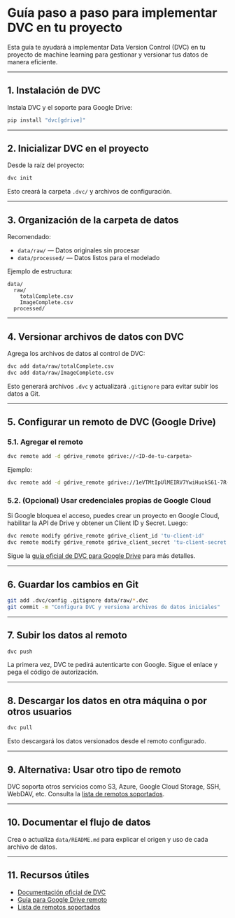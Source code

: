 # Guía paso a paso para implementar DVC en tu proyecto

Esta guía te ayudará a implementar Data Version Control (DVC) en tu proyecto de machine learning para gestionar y versionar tus datos de manera eficiente.

---

## 1. Instalación de DVC

Instala DVC y el soporte para Google Drive:
```bash
pip install "dvc[gdrive]"
```

---

## 2. Inicializar DVC en el proyecto

Desde la raíz del proyecto:
```bash
dvc init
```
Esto creará la carpeta `.dvc/` y archivos de configuración.

---

## 3. Organización de la carpeta de datos

Recomendado:
- `data/raw/` — Datos originales sin procesar
- `data/processed/` — Datos listos para el modelado

Ejemplo de estructura:
```
data/
  raw/
    totalComplete.csv
    ImageComplete.csv
  processed/
```

---

## 4. Versionar archivos de datos con DVC

Agrega los archivos de datos al control de DVC:
```bash
dvc add data/raw/totalComplete.csv
dvc add data/raw/ImageComplete.csv
```
Esto generará archivos `.dvc` y actualizará `.gitignore` para evitar subir los datos a Git.

---

## 5. Configurar un remoto de DVC (Google Drive)

### 5.1. Agregar el remoto

```bash
dvc remote add -d gdrive_remote gdrive://<ID-de-tu-carpeta>
```
Ejemplo:
```bash
dvc remote add -d gdrive_remote gdrive://1eVTMtIpUlMEIRV7YwiHuokS61-7R-ELL
```

### 5.2. (Opcional) Usar credenciales propias de Google Cloud
Si Google bloquea el acceso, puedes crear un proyecto en Google Cloud, habilitar la API de Drive y obtener un Client ID y Secret. Luego:
```bash
dvc remote modify gdrive_remote gdrive_client_id 'tu-client-id'
dvc remote modify gdrive_remote gdrive_client_secret 'tu-client-secret'
```
Sigue la [guía oficial de DVC para Google Drive](https://dvc.org/doc/user-guide/setup-google-drive-remote#using-client-id-and-client-secret) para más detalles.

---

## 6. Guardar los cambios en Git

```bash
git add .dvc/config .gitignore data/raw/*.dvc
git commit -m "Configura DVC y versiona archivos de datos iniciales"
```

---

## 7. Subir los datos al remoto

```bash
dvc push
```
La primera vez, DVC te pedirá autenticarte con Google. Sigue el enlace y pega el código de autorización.

---

## 8. Descargar los datos en otra máquina o por otros usuarios

```bash
dvc pull
```
Esto descargará los datos versionados desde el remoto configurado.

---

## 9. Alternativa: Usar otro tipo de remoto

DVC soporta otros servicios como S3, Azure, Google Cloud Storage, SSH, WebDAV, etc. Consulta la [lista de remotos soportados](https://dvc.org/doc/command-reference/remote/add#supported-storage-types).

---

## 10. Documentar el flujo de datos

Crea o actualiza `data/README.md` para explicar el origen y uso de cada archivo de datos.

---

## 11. Recursos útiles
- [Documentación oficial de DVC](https://dvc.org/doc/)
- [Guía para Google Drive remoto](https://dvc.org/doc/user-guide/setup-google-drive-remote)
- [Lista de remotos soportados](https://dvc.org/doc/command-reference/remote/add#supported-storage-types) 
